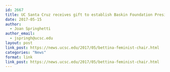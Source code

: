 ```yaml
---
id: 2667
title: UC Santa Cruz receives gift to establish Baskin Foundation Presidential Chair for Feminist Studies
date: 2017-05-15
author:
  - Joan Springhetti
author_email:
  - jspringh@ucsc.edu
layout: post
link_post: https://news.ucsc.edu/2017/05/bettina-feminist-chair.html
categories: "News"
format: link
link_post: https://news.ucsc.edu/2017/05/bettina-feminist-chair.html
---
```

